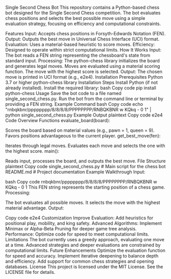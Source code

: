 Single Second Chess Bot
This repository contains a Python-based chess bot designed for the Single Second Chess competition. The bot evaluates chess positions and selects the best possible move using a simple evaluation strategy, focusing on efficiency and computational constraints.

Features
Input: Accepts chess positions in Forsyth-Edwards Notation (FEN).
Output: Outputs the best move in Universal Chess Interface (UCI) format.
Evaluation: Uses a material-based heuristic to score moves.
Efficiency: Designed to operate within strict computational limits.
How It Works
Input: The bot reads a FEN string representing the chessboard's state from standard input.
Processing:
The python-chess library initializes the board and generates legal moves.
Moves are evaluated using a material scoring function.
The move with the highest score is selected.
Output: The chosen move is printed in UCI format (e.g., e2e4).
Installation
Prerequisites
Python 3.7 or higher
python-chess library
Installation Steps
Install Python (if not already installed).
Install the required library:
bash
Copy code
pip install python-chess
Usage
Save the bot code to a file named single_second_chess.py.
Run the bot from the command line or terminal by providing a FEN string.
Example Command
bash
Copy code
echo "rnbqkbnr/pppppppp/8/8/8/8/PPPPPPPP/RNBQKBNR w KQkq - 0 1" | python single_second_chess.py
Example Output
plaintext
Copy code
e2e4
Code Overview
Functions
evaluate_board(board):

Scores the board based on material values (e.g., pawn = 1, queen = 9).
Favors positions advantageous to the current player.
get_best_move(fen):

Iterates through legal moves.
Evaluates each move and selects the one with the highest score.
main():

Reads input, processes the board, and outputs the best move.
File Structure
plaintext
Copy code
single_second_chess.py   # Main script for the chess bot
README.md                # Project documentation
Example Walkthrough
Input:

bash
Copy code
rnbqkbnr/pppppppp/8/8/8/8/PPPPPPPP/RNBQKBNR w KQkq - 0 1
This FEN string represents the starting position of a chess game.
Processing:

The bot evaluates all possible moves.
It selects the move with the highest material advantage.
Output:

Copy code
e2e4
Customization
Improve Evaluation:
Add heuristics for positional play, mobility, and king safety.
Advanced Algorithms:
Implement Minimax or Alpha-Beta Pruning for deeper game tree analysis.
Performance:
Optimize code for speed to meet computational limits.
Limitations
The bot currently uses a greedy approach, evaluating one move at a time.
Advanced strategies and deeper evaluations are constrained by computational limits.
Future Enhancements
Optimize the evaluation function for speed and accuracy.
Implement iterative deepening to balance depth and efficiency.
Add support for common chess strategies and opening databases.
License
This project is licensed under the MIT License. See the LICENSE file for details.
